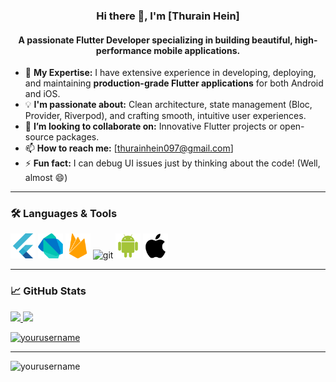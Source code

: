 <h3 align="center">Hi there 👋, I'm [Thurain Hein]</h3>
<h4 align="center">A passionate Flutter Developer specializing in building beautiful, high-performance mobile applications.</h4>

- 🚀 **My Expertise:** I have extensive experience in developing, deploying, and maintaining **production-grade Flutter applications** for both Android and iOS.
- 💡 **I'm passionate about:** Clean architecture, state management (Bloc, Provider, Riverpod), and crafting smooth, intuitive user experiences.
- 👯 **I’m looking to collaborate on:** Innovative Flutter projects or open-source packages.
- 📫 **How to reach me:** [thurainhein097@gmail.com]
- ⚡ **Fun fact:** I can debug UI issues just by thinking about the code! (Well, almost 😄)

---

### 🛠️ **Languages & Tools**
<p align="left">
<img src="https://raw.githubusercontent.com/devicons/devicon/master/icons/flutter/flutter-original.svg" alt="flutter" width="40" height="40"/>
<img src="https://raw.githubusercontent.com/devicons/devicon/master/icons/dart/dart-original.svg" alt="dart" width="40" height="40"/>
<img src="https://raw.githubusercontent.com/devicons/devicon/master/icons/firebase/firebase-plain.svg" alt="firebase" width="40" height="40"/>
<img src="https://www.vectorlogo.zone/logos/git-scm/git-scm-icon.svg" alt="git" width="40" height="40"/>
<img src="https://raw.githubusercontent.com/devicons/devicon/master/icons/android/android-original.svg" alt="android" width="40" height="40"/>
<img src="https://raw.githubusercontent.com/devicons/devicon/master/icons/apple/apple-original.svg" alt="apple" width="40" height="40"/>
<!-- Add more icons for other tools you use (Figma, REST API, SQLite, etc.) -->
</p>

---

### 📈 **GitHub Stats**
<!-- You can use services like https://github.com/anuraghazra/github-readme-stats -->
<p align="left">
<a href="https://github.com/yourusername">
  <img height="180em" src="https://github-readme-stats.vercel.app/api?username=yourusername&show_icons=true&theme=radical&count_private=true" />
  <img height="180em" src="https://github-readme-stats.vercel.app/api/top-langs/?username=yourusername&layout=compact&theme=radical" />
</a>
</p>

<!-- Optional: Add a trophy section -->
<p align="left"> <a href="https://github.com/ryo-ma/github-profile-trophy"><img src="https://github-profile-trophy.vercel.app/?username=yourusername" alt="yourusername" /></a> </p>

---

<p align="left"> <img src="https://komarev.com/ghpvc/?username=yourusername&label=Profile%20views&color=0e75b6&style=flat" alt="yourusername" /> </p>
